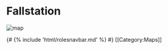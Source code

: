 # Fallstation

![map](FallStation.png)









{# {% include 'html/rolesnavbar.md' %} #}
[[Category:Maps]]
